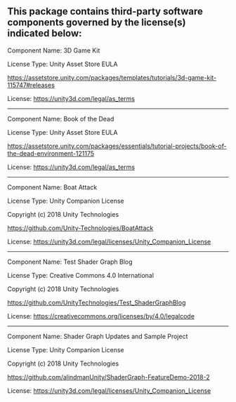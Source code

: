 This package contains third-party software components governed by the license(s) indicated below:
---------

Component Name: 3D Game Kit

License Type: Unity Asset Store EULA

https://assetstore.unity.com/packages/templates/tutorials/3d-game-kit-115747#releases

License: https://unity3d.com/legal/as_terms

---------
Component Name: Book of the Dead

License Type: Unity Asset Store EULA

https://assetstore.unity.com/packages/essentials/tutorial-projects/book-of-the-dead-environment-121175

License: https://unity3d.com/legal/as_terms

---------

Component Name: Boat Attack

License Type: Unity Companion License

Copyright (c) 2018 Unity Technologies

https://github.com/Unity-Technologies/BoatAttack

License: https://unity3d.com/legal/licenses/Unity_Companion_License

---------

Component Name: Test Shader Graph Blog

License Type: Creative Commons 4.0 International

Copyright (c) 2018 Unity Technologies

https://github.com/UnityTechnologies/Test_ShaderGraphBlog

License: https://creativecommons.org/licenses/by/4.0/legalcode 

---------

Component Name: Shader Graph Updates and Sample Project

License Type: Unity Companion License

Copyright (c) 2018 Unity Technologies

https://github.com/alindmanUnity/ShaderGraph-FeatureDemo-2018-2

License: https://unity3d.com/legal/licenses/Unity_Companion_License